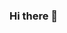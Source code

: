 ### Hi there 👋

<!--
**emanuelvito/emanuelvito** is a ✨ _special_ ✨ repository because its `README.md` (this file) appears on your GitHub profile.

Here are some ideas to get you started:

- 🔭 Estou Desempregado
- 🌱 Estudando Python
